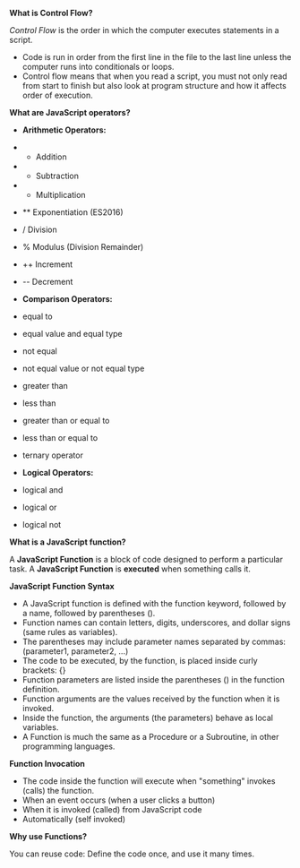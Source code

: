 **What is Control Flow?**

*Control Flow* is the order in which the computer executes statements in a script.

* Code is run in order from the first line in the file to the last line unless the computer runs into conditionals or loops.
* Control flow means that when you read a script, you must not only read from start to finish but also look at program structure and how it affects order of execution.

**What are JavaScript operators?**

* **Arithmetic Operators:**
* +	Addition
* -	Subtraction
* *	Multiplication
* **	Exponentiation (ES2016)
* /	Division
* %	Modulus (Division Remainder)
* ++	Increment
* --	Decrement

* **Comparison Operators:** 

*  equal to
*  equal value and equal type
*  not equal
*  not equal value or not equal type
*  greater than
*  less than
*  greater than or equal to
*  less than or equal to
*  ternary operator

* **Logical Operators:** 
    
* logical and 
* logical or 
* logical not 

**What is a JavaScript function?**

A **JavaScript Function** is a block of code designed to perform a particular task. 
A **JavaScript Function** is **executed** when something calls it.


**JavaScript Function Syntax**

* A JavaScript function is defined with the function keyword, followed by a name, followed by parentheses ().
* Function names can contain letters, digits, underscores, and dollar signs (same rules as variables).
* The parentheses may include parameter names separated by commas:(parameter1, parameter2, ...)
* The code to be executed, by the function, is placed inside curly brackets: {}
* Function parameters are listed inside the parentheses () in the function definition.
* Function arguments are the values received by the function when it is invoked.
* Inside the function, the arguments (the parameters) behave as local variables.
* A Function is much the same as a Procedure or a Subroutine, in other programming languages.

**Function Invocation**

* The code inside the function will execute when "something" invokes (calls) the function.
* When an event occurs (when a user clicks a button)
* When it is invoked (called) from JavaScript code
* Automatically (self invoked)

**Why use Functions?**

You can reuse code: Define the code once, and use it many times.